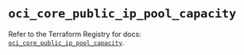 # `oci_core_public_ip_pool_capacity`

Refer to the Terraform Registry for docs: [`oci_core_public_ip_pool_capacity`](https://registry.terraform.io/providers/hashicorp/oci/7.19.0/docs/resources/core_public_ip_pool_capacity).
